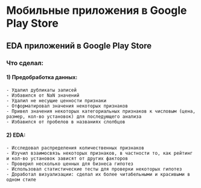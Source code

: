 # Мобильные приложения в Google Play Store

## EDA приложений в Google Play Store

### Что сделал:
#### 1) Предобработка данных:
    - Удалил дубликаты записей
    - Избавился от NaN значений
    - Удалил не несущие ценности признаки
    - Отформатировал значения некоторых признаков
    - Привел значения некоторых категориальных признаков к числовым (цена, размер, кол-во установок) для последующего анализа
    - Избавился от пробелов в названиях слолбцов
#### 2) EDA:
    - Исследовал распределения количественных признаков
    - Изучил взаимосвязь некоторых признаков, в частности то, как рейтинг и кол-во установок зависят от других факторов
    - Проверил несколько ценных для бизнеса гипотез
    - Использовал статистические тесты для проверки некоторых гипотез
    - Доработал визуализации: сделал их более читабельными и красивыми в одном стиле
